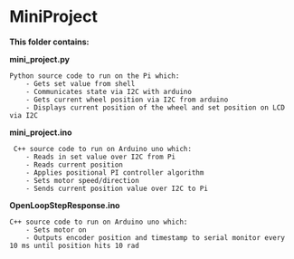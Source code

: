# MiniProject

**This folder contains:**

**mini_project.py**

    Python source code to run on the Pi which:
        - Gets set value from shell
        - Communicates state via I2C with arduino
        - Gets current wheel position via I2C from arduino
        - Displays current position of the wheel and set position on LCD via I2C
        
**mini_project.ino**
     
     C++ source code to run on Arduino uno which: 
        - Reads in set value over I2C from Pi
        - Reads current position
        - Applies positional PI controller algorithm
        - Sets motor speed/direction
        - Sends current position value over I2C to Pi

**OpenLoopStepResponse.ino**

    C++ source code to run on Arduino uno which:
        - Sets motor on
        - Outputs encoder position and timestamp to serial monitor every 10 ms until position hits 10 rad
